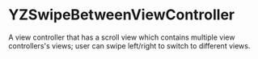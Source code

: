 YZSwipeBetweenViewController
============================

A view controller that has a scroll view which contains multiple view controllers's views; user can swipe left/right to switch to different views.
